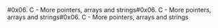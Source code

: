 #0x06. C - More pointers, arrays and strings#0x06. C - More pointers, arrays and strings#0x06. C - More pointers, arrays and strings
